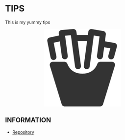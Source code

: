 # TIPS

This is my yummy tips

<div align="center">
    <a href="https://www.mcdonalds.co.jp">
        <img src="images/tips.png" width="50%" padding="10px" margin="10px"/>
    </a>
</div>

## INFORMATION

* [Repository](https://github.com/aYukiYoshida/tips/)

